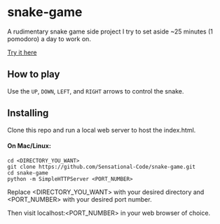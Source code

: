 # snake-game
A rudimentary snake game side project I try to set aside ~25 minutes (1 pomodoro) a day to work on.

[Try it here](https://rawgit.com/Sensational-Code/snake-game/master/index.html)

## How to play
Use the `UP`, `DOWN`, `LEFT`, and `RIGHT` arrows to control the snake.

## Installing
Clone this repo and run a local web server to host the index.html.

#### On Mac/Linux:

```
cd <DIRECTORY_YOU_WANT>
git clone https://github.com/Sensational-Code/snake-game.git
cd snake-game
python -m SimpleHTTPServer <PORT_NUMBER>
```

Replace <DIRECTORY_YOU_WANT> with your desired directory and <PORT_NUMBER> with your desired port number.

Then visit localhost:<PORT_NUMBER> in your web browser of choice.